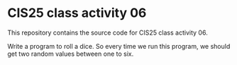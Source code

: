 # CIS25 class activity 06

This repository contains the source code for CIS25 class activity 06.

Write a program to roll a dice. So every time we run this program, we should get two random values between one to six.